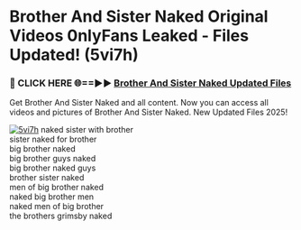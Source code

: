 # Brother And Sister Naked Original Videos 0nlyFans Leaked - Files Updated! (5vi7h)

<h3>🔴 CLICK HERE 🌐==►► <a href="https://tinyurl.com/yckcrads" rel="nofollow">Brother And Sister Naked Updated Files</a></h3>

Get Brother And Sister Naked and all content. Now you can access all videos and pictures of Brother And Sister Naked. New Updated Files 2025!

[![5vi7h](https://i.imgur.com/hpKpOFt.gif)](https://tinyurl.com/yckcrads)
naked sister with brother<br>
sister naked for brother<br>
big brother naked<br>
big brother guys naked<br>
big brother naked guys<br>
brother sister naked<br>
men of big brother naked<br>
naked big brother men<br>
naked men of big brother<br>
the brothers grimsby naked